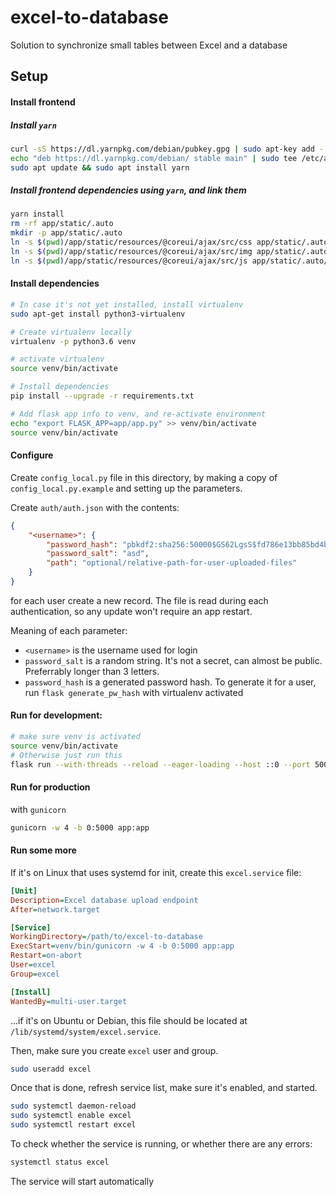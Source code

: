 # excel-to-database
Solution to synchronize small tables between Excel and a database

## Setup

#### Install frontend

##### Install `yarn`

```sh
curl -sS https://dl.yarnpkg.com/debian/pubkey.gpg | sudo apt-key add -
echo "deb https://dl.yarnpkg.com/debian/ stable main" | sudo tee /etc/apt/sources.list.d/yarn.list
sudo apt update && sudo apt install yarn
```

##### Install frontend dependencies using `yarn`, and link them
```sh
yarn install
rm -rf app/static/.auto
mkdir -p app/static/.auto
ln -s $(pwd)/app/static/resources/@coreui/ajax/src/css app/static/.auto/css
ln -s $(pwd)/app/static/resources/@coreui/ajax/src/img app/static/.auto/img
ln -s $(pwd)/app/static/resources/@coreui/ajax/src/js app/static/.auto/js
```

#### Install dependencies

```sh
# In case it's not yet installed, install virtualenv
sudo apt-get install python3-virtualenv

# Create virtualenv locally
virtualenv -p python3.6 venv

# activate virtualenv
source venv/bin/activate

# Install dependencies
pip install --upgrade -r requirements.txt

# Add flask app info to venv, and re-activate environment
echo "export FLASK_APP=app/app.py" >> venv/bin/activate
source venv/bin/activate
```

#### Configure
Create `config_local.py` file in this directory, by making a copy of `config_local.py.example` and setting up the parameters.

Create `auth/auth.json` with the contents:
```json
{
    "<username>": {
        "password_hash": "pbkdf2:sha256:50000$GS62LgsS$fd786e13bb85bd4b9c1c71609e103b2a66eebbb751f9b92f7cbc1d195b65f71d",
        "password_salt": "asd",
        "path": "optional/relative-path-for-user-uploaded-files"
    }
}
```
for each user create a new record. The file is read during each authentication, so any update won't require an app restart.

Meaning of each parameter:
* `<username>` is the username used for login
* `password_salt` is a random string. It's not a secret, can almost be public. Preferrably longer than 3 letters.
* `password_hash` is a generated password hash. To generate it for a user, run `flask generate_pw_hash` with virtualenv activated


#### Run for development:
```sh
# make sure venv is activated
source venv/bin/activate
# Otherwise just run this
flask run --with-threads --reload --eager-loading --host ::0 --port 5000 2>&1
```

#### Run for production
with `gunicorn`
```sh
gunicorn -w 4 -b 0:5000 app:app
```

#### Run some more

If it's on Linux that uses systemd for init, create this `excel.service` file:
```ini
[Unit]
Description=Excel database upload endpoint
After=network.target

[Service]
WorkingDirectory=/path/to/excel-to-database
ExecStart=venv/bin/gunicorn -w 4 -b 0:5000 app:app
Restart=on-abort
User=excel
Group=excel

[Install]
WantedBy=multi-user.target
```

...if it's on Ubuntu or Debian, this file should be located at `/lib/systemd/system/excel.service`.

Then, make sure you create `excel` user and group.
```sh
sudo useradd excel
```

Once that is done, refresh service list, make sure it's enabled, and started.

```sh
sudo systemctl daemon-reload
sudo systemctl enable excel
sudo systemctl restart excel
```

To check whether the service is running, or whether there are any errors:

```sh
systemctl status excel
```

The service will start automatically
